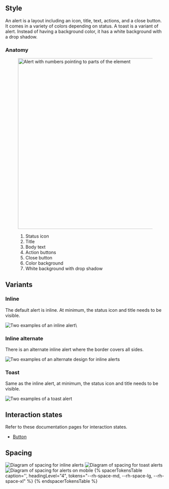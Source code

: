 
## Style

An alert is a layout including an icon, title, text, actions, and a close button. It comes in a variety of colors depending on status. A toast is a variant of alert. Instead of having a background color, it has a white background with a drop shadow.

### Anatomy

<figure>
  <uxdot-example width-adjustment="456px">
    <img src="../alert-style-anatomy.svg" alt="Alert with numbers pointing to parts of the element" width="538px">
  </uxdot-example>    
  <figcaption>
    <ol>
      <li>Status icon</li>
      <li>Title</li>
      <li>Body text</li>
      <li>Action buttons</li>
      <li>Close button</li>
      <li>Color background</li>
      <li>White background with drop shadow</li>
    </ol>
  </figcaption>
</figure>


## Variants

### Inline

The default alert is inline. At minimum, the status icon and title needs to be visible.

<uxdot-example width-adjustment="408px">
  <img src="../alert-style-variant-inline.svg" alt="Two examples of an inline alert">\
</uxdot-example>

### Inline alternate

There is an alternate inline alert where the border covers all sides.

<uxdot-example width-adjustment="408px">
  <img src="../alert-style-variant-inline-alt.svg" alt="Two examples of an alternate design for inline alerts">
</uxdot-example>

### Toast

Same as the inline alert, at minimum, the status icon and title needs to be visible.

<uxdot-example width-adjustment="456px">
  <img src="../alert-style-variant-toast.svg" alt="Two examples of a toast alert">
</uxdot-example>


## Interaction states

Refer to these documentation pages for interaction states.

- [Button](/elements/button/style/#interaction-states)

## Spacing

<uxdot-example width-adjustment="456px">
  <img src="../alert-style-spacing-1.svg" alt="Diagram of spacing for inline alerts">
</uxdot-example>

<uxdot-example variant="full">
  <img src="../alert-style-spacing-2.svg" alt="Diagram of spacing for toast alerts">
</uxdot-example>

<uxdot-example width-adjustment="752px" alignment="left" variant="full" no-border>
  <img src="../alert-style-spacing-3.svg" alt="Diagram of spacing for alerts on mobile">
</uxdot-example>

<rh-table>
{% spacerTokensTable 
    caption='',
    headingLevel="4",
    tokens="--rh-space-md, --rh-space-lg, --rh-space-xl" %}
{% endspacerTokensTable %}
</rh-table>


